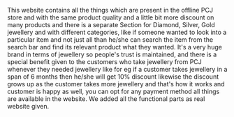 This website contains all the things which are present in the offline  PCJ store and with the same product quality and a little bit more discount on many products and there is a separate Section for Diamond, Silver, Gold jewellery and with different categories, like if someone wanted to look into a particular item and not just all than he/she can search the item from the search bar and find its relevant product what they wanted. It's a very huge brand in terms of jewellery so people's trust is maintained,
and there is a special benefit given to the customers who take jewellery from PCJ whenever they needed jewellery like for eg if a customer takes jewellery in a span of 6 months then he/she will get 10% discount likewise the discount grows up as the customer takes more jewellery and that's how it works and customer is happy as well, you can opt for any payment method all things are available in the website.
We added all the functional parts as real website given.
